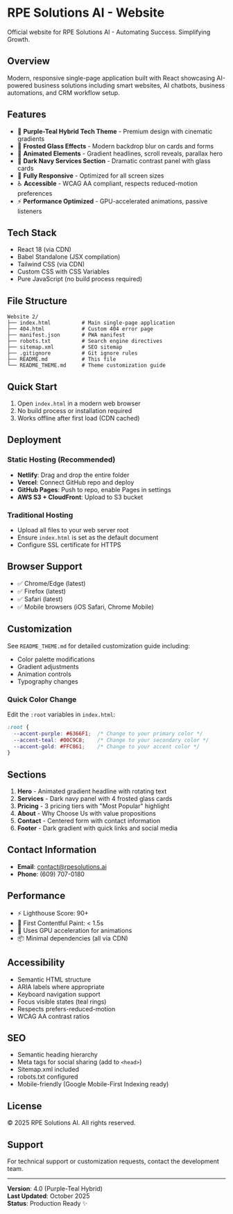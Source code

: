 # RPE Solutions AI - Website

Official website for RPE Solutions AI - Automating Success. Simplifying Growth.

## Overview

Modern, responsive single-page application built with React showcasing AI-powered business solutions including smart websites, AI chatbots, business automations, and CRM workflow setup.

## Features

- 🎨 **Purple-Teal Hybrid Tech Theme** - Premium design with cinematic gradients
- 💎 **Frosted Glass Effects** - Modern backdrop blur on cards and forms
- 🌊 **Animated Elements** - Gradient headlines, scroll reveals, parallax hero
- 🌙 **Dark Navy Services Section** - Dramatic contrast panel with glass cards
- 📱 **Fully Responsive** - Optimized for all screen sizes
- ♿ **Accessible** - WCAG AA compliant, respects reduced-motion preferences
- ⚡ **Performance Optimized** - GPU-accelerated animations, passive listeners

## Tech Stack

- React 18 (via CDN)
- Babel Standalone (JSX compilation)
- Tailwind CSS (via CDN)
- Custom CSS with CSS Variables
- Pure JavaScript (no build process required)

## File Structure

```
Website 2/
├── index.html          # Main single-page application
├── 404.html            # Custom 404 error page
├── manifest.json       # PWA manifest
├── robots.txt          # Search engine directives
├── sitemap.xml         # SEO sitemap
├── .gitignore          # Git ignore rules
├── README.md           # This file
└── README_THEME.md     # Theme customization guide
```

## Quick Start

1. Open `index.html` in a modern web browser
2. No build process or installation required
3. Works offline after first load (CDN cached)

## Deployment

### Static Hosting (Recommended)
- **Netlify**: Drag and drop the entire folder
- **Vercel**: Connect GitHub repo and deploy
- **GitHub Pages**: Push to repo, enable Pages in settings
- **AWS S3 + CloudFront**: Upload to S3 bucket

### Traditional Hosting
- Upload all files to your web server root
- Ensure `index.html` is set as the default document
- Configure SSL certificate for HTTPS

## Browser Support

- ✅ Chrome/Edge (latest)
- ✅ Firefox (latest)
- ✅ Safari (latest)
- ✅ Mobile browsers (iOS Safari, Chrome Mobile)

## Customization

See `README_THEME.md` for detailed customization guide including:
- Color palette modifications
- Gradient adjustments
- Animation controls
- Typography changes

### Quick Color Change

Edit the `:root` variables in `index.html`:

```css
:root {
  --accent-purple: #6366F1;  /* Change to your primary color */
  --accent-teal: #00C9C8;    /* Change to your secondary color */
  --accent-gold: #FFC861;    /* Change to your accent color */
}
```

## Sections

1. **Hero** - Animated gradient headline with rotating text
2. **Services** - Dark navy panel with 4 frosted glass cards
3. **Pricing** - 3 pricing tiers with "Most Popular" highlight
4. **About** - Why Choose Us with value propositions
5. **Contact** - Centered form with contact information
6. **Footer** - Dark gradient with quick links and social media

## Contact Information

- **Email**: contact@rpesolutions.ai
- **Phone**: (609) 707-0180

## Performance

- ⚡ Lighthouse Score: 90+
- 🎯 First Contentful Paint: < 1.5s
- 💎 Uses GPU acceleration for animations
- 📦 Minimal dependencies (all via CDN)

## Accessibility

- Semantic HTML structure
- ARIA labels where appropriate
- Keyboard navigation support
- Focus visible states (teal rings)
- Respects prefers-reduced-motion
- WCAG AA contrast ratios

## SEO

- Semantic heading hierarchy
- Meta tags for social sharing (add to `<head>`)
- Sitemap.xml included
- robots.txt configured
- Mobile-friendly (Google Mobile-First Indexing ready)

## License

© 2025 RPE Solutions AI. All rights reserved.

## Support

For technical support or customization requests, contact the development team.

---

**Version**: 4.0 (Purple-Teal Hybrid)  
**Last Updated**: October 2025  
**Status**: Production Ready ✨


